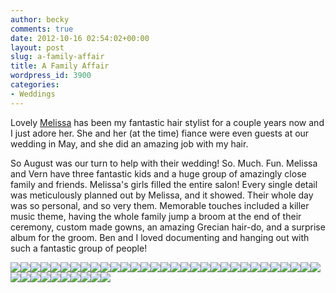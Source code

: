 ```yaml
---
author: becky
comments: true
date: 2012-10-16 02:54:02+00:00
layout: post
slug: a-family-affair
title: A Family Affair
wordpress_id: 3900
categories:
- Weddings
---
```


Lovely [Melissa](http://www.myhairchick.com/) has been my fantastic hair stylist for a couple years now and I just adore her. She and her (at the time) fiance were even guests at our wedding in May, and she did an amazing job with my hair.

So August was our turn to help with their wedding! So. Much. Fun. Melissa and Vern have three fantastic kids and a huge group of amazingly close family and friends. Melissa's girls filled the entire salon! Every single detail was meticulously planned out by Melissa, and it showed. Their whole day was so personal, and so very them. Memorable touches included a killer music theme, having the whole family jump a broom at the end of their ceremony, custom made gowns, an amazing Grecian hair-do, and a surprise album for the groom. Ben and I loved documenting and hanging out with such a fantastic group of people!

[![](http://www.beckyjenson.com/wp-content/uploads/2012/10/blog-August12-0001-2.jpg)](http://www.beckyjenson.com/wp-content/uploads/2012/10/blog-August12-0001-2.jpg)[![](http://www.beckyjenson.com/wp-content/uploads/2012/10/blog-August12-0001.jpg)](http://www.beckyjenson.com/wp-content/uploads/2012/10/blog-August12-0001.jpg)[![](http://www.beckyjenson.com/wp-content/uploads/2012/10/blog-August12-0002.jpg)](http://www.beckyjenson.com/wp-content/uploads/2012/10/blog-August12-0002.jpg)[![](http://www.beckyjenson.com/wp-content/uploads/2012/10/blog-August12-0003.jpg)](http://www.beckyjenson.com/wp-content/uploads/2012/10/blog-August12-0003.jpg)[![](http://www.beckyjenson.com/wp-content/uploads/2012/10/blog-August12-0004.jpg)](http://www.beckyjenson.com/wp-content/uploads/2012/10/blog-August12-0004.jpg)[![](http://www.beckyjenson.com/wp-content/uploads/2012/10/blog-August12-0006.jpg)](http://www.beckyjenson.com/wp-content/uploads/2012/10/blog-August12-0006.jpg)[![](http://www.beckyjenson.com/wp-content/uploads/2012/10/blog-August12-0007.jpg)](http://www.beckyjenson.com/wp-content/uploads/2012/10/blog-August12-0007.jpg)[![](http://www.beckyjenson.com/wp-content/uploads/2012/10/blog-August12-0005.jpg)](http://www.beckyjenson.com/wp-content/uploads/2012/10/blog-August12-0005.jpg)[![](http://www.beckyjenson.com/wp-content/uploads/2012/10/blog-August12-0008.jpg)](http://www.beckyjenson.com/wp-content/uploads/2012/10/blog-August12-0008.jpg)[![](http://www.beckyjenson.com/wp-content/uploads/2012/10/blog-August12-0009.jpg)](http://www.beckyjenson.com/wp-content/uploads/2012/10/blog-August12-0009.jpg)[![](http://www.beckyjenson.com/wp-content/uploads/2012/10/blog-August12-0010.jpg)](http://www.beckyjenson.com/wp-content/uploads/2012/10/blog-August12-0010.jpg)[![](http://www.beckyjenson.com/wp-content/uploads/2012/10/blog-August12-0011.jpg)](http://www.beckyjenson.com/wp-content/uploads/2012/10/blog-August12-0011.jpg)[![](http://www.beckyjenson.com/wp-content/uploads/2012/10/blog-August12-0012.jpg)](http://www.beckyjenson.com/wp-content/uploads/2012/10/blog-August12-0012.jpg)[![](http://www.beckyjenson.com/wp-content/uploads/2012/10/blog-August12-0002-2.jpg)](http://www.beckyjenson.com/wp-content/uploads/2012/10/blog-August12-0002-2.jpg)[![](http://www.beckyjenson.com/wp-content/uploads/2012/10/blog-August12-0003-2.jpg)](http://www.beckyjenson.com/wp-content/uploads/2012/10/blog-August12-0003-2.jpg)[![](http://www.beckyjenson.com/wp-content/uploads/2012/10/blog-August12-0013.jpg)](http://www.beckyjenson.com/wp-content/uploads/2012/10/blog-August12-0013.jpg)[![](http://www.beckyjenson.com/wp-content/uploads/2012/10/blog-August12-0014.jpg)](http://www.beckyjenson.com/wp-content/uploads/2012/10/blog-August12-0014.jpg)[![](http://www.beckyjenson.com/wp-content/uploads/2012/10/blog-August12-0004-2.jpg)](http://www.beckyjenson.com/wp-content/uploads/2012/10/blog-August12-0004-2.jpg)[![](http://www.beckyjenson.com/wp-content/uploads/2012/10/blog-August12-0005-2.jpg)](http://www.beckyjenson.com/wp-content/uploads/2012/10/blog-August12-0005-2.jpg)[![](http://www.beckyjenson.com/wp-content/uploads/2012/10/blog-August12-0016.jpg)](http://www.beckyjenson.com/wp-content/uploads/2012/10/blog-August12-0016.jpg)[![](http://www.beckyjenson.com/wp-content/uploads/2012/10/blog-August12-0017.jpg)](http://www.beckyjenson.com/wp-content/uploads/2012/10/blog-August12-0017.jpg)[![](http://www.beckyjenson.com/wp-content/uploads/2012/10/blog-August12-0006-2.jpg)](http://www.beckyjenson.com/wp-content/uploads/2012/10/blog-August12-0006-2.jpg)[![](http://www.beckyjenson.com/wp-content/uploads/2012/10/blog-August12-0015.jpg)](http://www.beckyjenson.com/wp-content/uploads/2012/10/blog-August12-0015.jpg)[![](http://www.beckyjenson.com/wp-content/uploads/2012/10/blog-August12-0018.jpg)](http://www.beckyjenson.com/wp-content/uploads/2012/10/blog-August12-0018.jpg)[![](http://www.beckyjenson.com/wp-content/uploads/2012/10/blog-August12-0007-2.jpg)](http://www.beckyjenson.com/wp-content/uploads/2012/10/blog-August12-0007-2.jpg)[![](http://www.beckyjenson.com/wp-content/uploads/2012/10/blog-August12-0008-2.jpg)](http://www.beckyjenson.com/wp-content/uploads/2012/10/blog-August12-0008-2.jpg)[![](http://www.beckyjenson.com/wp-content/uploads/2012/10/blog-August12-0020.jpg)](http://www.beckyjenson.com/wp-content/uploads/2012/10/blog-August12-0020.jpg)[![](http://www.beckyjenson.com/wp-content/uploads/2012/10/blog-August12-0021.jpg)](http://www.beckyjenson.com/wp-content/uploads/2012/10/blog-August12-0021.jpg)[![](http://www.beckyjenson.com/wp-content/uploads/2012/10/blog-August12-0009-2.jpg)](http://www.beckyjenson.com/wp-content/uploads/2012/10/blog-August12-0009-2.jpg)[![](http://www.beckyjenson.com/wp-content/uploads/2012/10/blog-August12-0022.jpg)](http://www.beckyjenson.com/wp-content/uploads/2012/10/blog-August12-0022.jpg)[![](http://www.beckyjenson.com/wp-content/uploads/2012/10/blog-August12-0023.jpg)](http://www.beckyjenson.com/wp-content/uploads/2012/10/blog-August12-0023.jpg)[![](http://www.beckyjenson.com/wp-content/uploads/2012/10/blog-August12-0010-2.jpg)](http://www.beckyjenson.com/wp-content/uploads/2012/10/blog-August12-0010-2.jpg)[![](http://www.beckyjenson.com/wp-content/uploads/2012/10/blog-August12-0011-2.jpg)](http://www.beckyjenson.com/wp-content/uploads/2012/10/blog-August12-0011-2.jpg)[![](http://www.beckyjenson.com/wp-content/uploads/2012/10/blog-August12-0019.jpg)](http://www.beckyjenson.com/wp-content/uploads/2012/10/blog-August12-0019.jpg)[![](http://www.beckyjenson.com/wp-content/uploads/2012/10/blog-August12-0024.jpg)](http://www.beckyjenson.com/wp-content/uploads/2012/10/blog-August12-0024.jpg)[![](http://www.beckyjenson.com/wp-content/uploads/2012/10/blog-August12-0012-2.jpg)](http://www.beckyjenson.com/wp-content/uploads/2012/10/blog-August12-0012-2.jpg)[![](http://www.beckyjenson.com/wp-content/uploads/2012/10/blog-August12-0013-2.jpg)](http://www.beckyjenson.com/wp-content/uploads/2012/10/blog-August12-0013-2.jpg)[![](http://www.beckyjenson.com/wp-content/uploads/2012/10/blog-August12-0014-2.jpg)](http://www.beckyjenson.com/wp-content/uploads/2012/10/blog-August12-0014-2.jpg)[![](http://www.beckyjenson.com/wp-content/uploads/2012/10/blog-August12-0015-2.jpg)](http://www.beckyjenson.com/wp-content/uploads/2012/10/blog-August12-0015-2.jpg)[![](http://www.beckyjenson.com/wp-content/uploads/2012/10/blog-August12-0016-2.jpg)](http://www.beckyjenson.com/wp-content/uploads/2012/10/blog-August12-0016-2.jpg)[![](http://www.beckyjenson.com/wp-content/uploads/2012/10/blog-August12-0017-2.jpg)](http://www.beckyjenson.com/wp-content/uploads/2012/10/blog-August12-0017-2.jpg)

